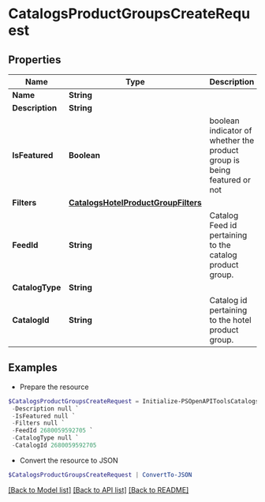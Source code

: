 # CatalogsProductGroupsCreateRequest
## Properties

Name | Type | Description | Notes
------------ | ------------- | ------------- | -------------
**Name** | **String** |  | 
**Description** | **String** |  | [optional] 
**IsFeatured** | **Boolean** | boolean indicator of whether the product group is being featured or not | [optional] [default to $false]
**Filters** | [**CatalogsHotelProductGroupFilters**](CatalogsHotelProductGroupFilters.md) |  | 
**FeedId** | **String** | Catalog Feed id pertaining to the catalog product group. | 
**CatalogType** | **String** |  | 
**CatalogId** | **String** | Catalog id pertaining to the hotel product group. | 

## Examples

- Prepare the resource
```powershell
$CatalogsProductGroupsCreateRequest = Initialize-PSOpenAPIToolsCatalogsProductGroupsCreateRequest  -Name null `
 -Description null `
 -IsFeatured null `
 -Filters null `
 -FeedId 2680059592705 `
 -CatalogType null `
 -CatalogId 2680059592705
```

- Convert the resource to JSON
```powershell
$CatalogsProductGroupsCreateRequest | ConvertTo-JSON
```

[[Back to Model list]](../README.md#documentation-for-models) [[Back to API list]](../README.md#documentation-for-api-endpoints) [[Back to README]](../README.md)

